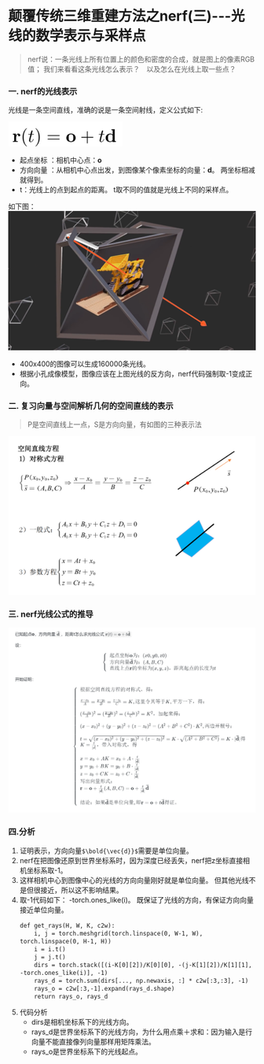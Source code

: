 # 颠覆传统三维重建方法之nerf(三)---光线的数学表示与采样点
>nerf说：一条光线上所有位置上的颜色和密度的合成，就是图上的像素RGB值；
>我们来看看这条光线怎么表示？　以及怎么在光线上取一些点？

### 一. nerf的光线表示
光线是一条空间直线，准确的说是一条空间射线，定义公式如下:
    
![](.images/9ef1fcdb.png)
<!-- ![](E:/workspace/06-docment/nerf-learn/.images/9ef1fcdb.png) -->

- 起点坐标 ：相机中心点：**o**
- 方向向量 ：从相机中心点出发，到图像某个像素坐标的向量：**d**。 两坐标相减就得到。
- t：光线上的点到起点的距离。 t取不同的值就是光线上不同的采样点。

如下图：
![](.images/f204fa66.png)
<!-- ![](E:/workspace/06-docment/nerf-learn/.images/f204fa66.png) -->

- 400x400的图像可以生成160000条光线。
- 根据小孔成像模型，图像应该在上图光线的反方向，nerf代码强制取-1变成正向。

### 二. 复习向量与空间解析几何的空间直线的表示
> P是空间直线上一点，S是方向向量，有如图的三种表示法

![](.images/74169a60.png)
<!-- ![](E:/workspace/06-docment/nerf-learn/.images/74169a60.png) -->

### 三. nerf光线公式的推导
![](.images/bf75bc78.png)
<!-- ![](E:/workspace/06-docment/nerf-learn/.images/bf75bc78.png) -->

<!--
已知起点**o**，方向向量`$\bold{\vec{d}}$`，距离t怎么求光线公式`$\bold{r}(t) = \bold{o} + t\bold{\vec{d}} $`

设：

```math
\left \{ \begin{array}{l}
起点坐标\bold{o}为：(x0, y0, z0) \\
方向向量\bold{\vec{d}}为：(A,  B,  C) \\
直线上点\bold{r}的坐标为(x, y, z)，距离起点的长度为t \\
\end{array} \right.
```

开始证明：

```math
\left \{ \begin{array}{l}
根据空间直线方程的对称式，得：\\
\\
\frac{x-x_0}{A} = \frac{y-y_0}{B} = \frac{z-z_0}{C}  = K  , 这里令其等于K, 平方一下，得：            \\
\\
(\frac{x-x_0}{A})^2 = (\frac{y-y_0}{B})^2 = (\frac{z-z_0}{C})^2 = K^2，加起来得：     \\
\\
 (x-x_0)^2 + (y-y_0)^2 + (z-z_0)^2 = (A^2 + B^2 + C^2) \cdot K^2 , 两边开根号：            \\
 \\
 t = \sqrt{(x-x_0)^2 + (y-y_0)^2 + (z-z_0)^2} = K \cdot \sqrt{ (A^2 + B^2 + C^2)} = K \cdot |\bold{\vec{d}}| 得 \\
 K = \frac{t}{|\vec{d}|} ，带入对称式，得 \\
\\
 x = x_0 + AK = x_0 + A \cdot \frac{t}{|\bold{\vec{d}}|}   \\
 y = y_0 + BK = y_0 + B \cdot \frac{t}{|\bold{\vec{d}}|} \\
 z = z_0 + CK = z_0 + C \cdot \frac{t}{|\bold{\vec{d}}|} \\
 写出向量形式：\\
 \bold{r}= \bold{o} + \frac{t}{|\bold{\vec{d}}|} (A,B,C) = \bold{o} + \frac{t}{|\bold{\vec{d}}|}\bold{\vec{d}}  \\
 \\
 结论：如果\bold{\vec{d}}是单位向量, 即\bold{r} = \bold{o} + t\bold{\vec{d}}得证。\\
\end{array} \right.
```
-->
### 四.分析
1. 证明表示，方向向量`$\bold{\vec{d}}$`需要是单位向量。
2. nerf在把图像还原到世界坐标系时，因为深度已经丢失，nerf把z坐标直接相机坐标系取-1。
3. 这样相机中心到图像中心的光线的方向向量刚好就是单位向量。 但其他光线不是但很接近，所以这不影响结果。
4. 取-1代码如下： -torch.ones_like(i)。 既保证了光线的方向，有保证方向向量接近单位向量。
    ```
    def get_rays(H, W, K, c2w):
        i, j = torch.meshgrid(torch.linspace(0, W-1, W), torch.linspace(0, H-1, H))
        i = i.t()
        j = j.t()
        dirs = torch.stack([(i-K[0][2])/K[0][0], -(j-K[1][2])/K[1][1], -torch.ones_like(i)], -1)
        rays_d = torch.sum(dirs[..., np.newaxis, :] * c2w[:3,:3], -1) 
        rays_o = c2w[:3,-1].expand(rays_d.shape)
        return rays_o, rays_d
    ```
5. 代码分析
    - dirs是相机坐标系下的光线方向。
    - rays_d是世界坐标系下的光线方向，为什么用点乘＋求和：因为输入是行向量不能直接像列向量那样用矩阵乘法。
    - rays_o是世界坐标系下的光线起点。
